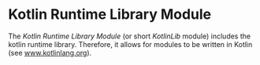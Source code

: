 # Kotlin Runtime Library Module

The *Kotlin Runtime Library Module* (or short *KotlinLib* module) includes the kotlin runtime library. Therefore, it allows
for modules to be written in Kotlin (see www.kotlinlang.org).
